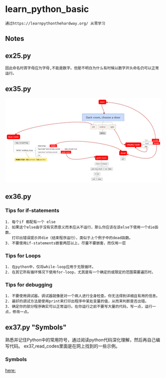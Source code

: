 learn_python_basic
==============================
    通过https://learnpythonthehardway.org/ 从零学习


Notes
-----------------------
##  ex25.py
    因此命名时首字母应为字母,不能是数字。但是不明白为什么有时候以数字开头命名仍可以正常运行。

##  ex35.py
![Map of the game](https://github.com/LiuJLin/learn_python_basic/blob/master/MakeChoice_ex35.png?raw=true)    

##  ex36.py
###  Tips for if-statements
    1. 每个if 都配有一个 else
    2. 如果这个else由于没有实质意义而本应从不运行，那么你应该在该else下使用一个die函数，
       打印出错误提示并die（结束程序运行），类似于上个例子中的dead函数。
    3. 不要使用if-statements嵌套两层以上，尽量不要嵌套，而仅用一层

### Tips for Loops
    1. 在python中，仅将while-loop应用于无限循环。
    2. 在其它所有循环情况下使用for-loop，尤其是有一个确定的或限定的范围需要遍历时。

### Tips for debugging
    1. 不要使用调试器。调试器就像是对一个病人进行全身检查。你无法得到详细且有用的信息。
    2. 最好的调试方法是使用print来打印出程序中某处变量的值，从而来判断是否出错。
    3. 确定你的部分程序确实可以正常运行。在你运行之前不要写大量的代码，写一点，运行一点，修改一点。

## ex37.py   "Symbols"
熟悉并记住Python中的常用符号，通过阅读python代码深化理解，然后再自己编写代码。
ex37_read_codes里面是在网上找到的一些示例。
### Symbols
  [here:](https://learnpythonthehardway.org/book/ex37.html)
<br />
